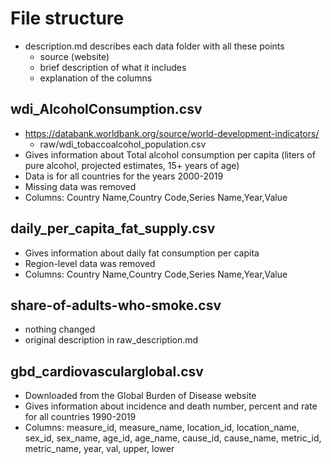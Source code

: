 # File structure
- description.md describes each data folder with all these points
  - source (website)
  - brief description of what it includes
  - explanation of the columns
  
## wdi_AlcoholConsumption.csv
- https://databank.worldbank.org/source/world-development-indicators/
  - raw/wdi_tobaccoalcohol_population.csv
- Gives information about Total alcohol consumption per capita (liters of pure alcohol, projected estimates, 15+ years of age)
- Data is for all countries for the years 2000-2019
- Missing data was removed
- Columns: Country Name,Country Code,Series Name,Year,Value

## daily_per_capita_fat_supply.csv
- Gives information about daily fat consumption per capita
- Region-level data was removed
- Columns: Country Name,Country Code,Series Name,Year,Value

## share-of-adults-who-smoke.csv
- nothing changed
- original description in raw_description.md

## gbd_cardiovascularglobal.csv
- Downloaded from the Global Burden of Disease website
- Gives information about incidence and death number, percent and rate for all countries 1990-2019
- Columns: measure_id, measure_name, location_id, location_name, sex_id, sex_name, age_id, age_name, cause_id, cause_name, metric_id, metric_name, year, val, upper, lower